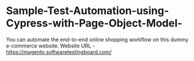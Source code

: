 # Sample-Test-Automation-using-Cypress-with-Page-Object-Model-
You can automate the end-to-end online shopping workflow on this dummy e-commerce website. Website URL - https://magento.softwaretestingboard.com/
